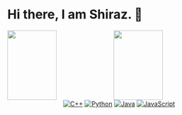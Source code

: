 # Hi there, I am Shiraz. 👋

<div>
<a href="#"><img align="left" width="47%" height="157px" src="https://github-readme-stats.vercel.app/api?username=TrendsetterShiraz&show_icons=true&theme=midnight-purple" /></a>
<a href="#"><img align="left" width="47%" height="157px" src="https://github-readme-stats.vercel.app/api/top-langs/?username=TrendsetterShiraz&layout=compact&theme=midnight-purple" /></a>
</div>

<div align="center" >
<a href="#"><img alt="C++" src="https://img.shields.io/badge/c++-%2300599C.svg?style=for-the-badge&logo=c%2B%2B&logoColor=white" /></a>
<a href="#"><img alt="Python" src="https://img.shields.io/badge/python-3670A0?style=for-the-badge&logo=python&logoColor=ffdd54" /></a>
<a href="#"><img alt="Java" src="https://img.shields.io/badge/java-%23ED8B00.svg?style=for-the-badge&logo=java&logoColor=white" /></a>
<a href="#"><img alt="JavaScript" src="https://img.shields.io/badge/javascript-%23323330.svg?style=for-the-badge&logo=javascript&logoColor=%23F7DF1E" /></a>
</div>



<!--
**TrendsetterShiraz/TrendsetterShiraz** is a ✨ _special_ ✨ repository because its `README.md` (this file) appears on your GitHub profile.

Here are some ideas to get you started:

- 🔭 I’m currently working on ...
- 🌱 I’m currently learning ...
- 👯 I’m looking to collaborate on ...
- 🤔 I’m looking for help with ...
- 💬 Ask me about ...
- 📫 How to reach me: ...
- 😄 Pronouns: ...
- ⚡ Fun fact: ...
-->
